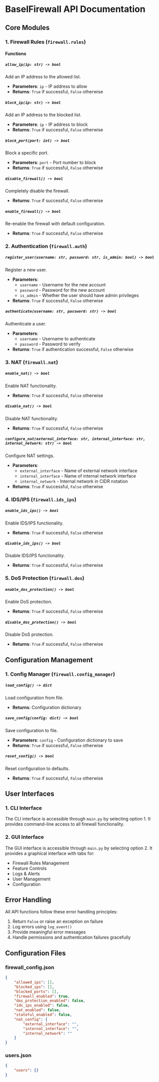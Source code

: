 # BaselFirewall API Documentation

## Core Modules

### 1. Firewall Rules (`firewall.rules`)

#### Functions

##### `allow_ip(ip: str) -> bool`
Add an IP address to the allowed list.
- **Parameters**: `ip` - IP address to allow
- **Returns**: `True` if successful, `False` otherwise

##### `block_ip(ip: str) -> bool`
Add an IP address to the blocked list.
- **Parameters**: `ip` - IP address to block
- **Returns**: `True` if successful, `False` otherwise

##### `block_port(port: int) -> bool`
Block a specific port.
- **Parameters**: `port` - Port number to block
- **Returns**: `True` if successful, `False` otherwise

##### `disable_firewall() -> bool`
Completely disable the firewall.
- **Returns**: `True` if successful, `False` otherwise

##### `enable_firewall() -> bool`
Re-enable the firewall with default configuration.
- **Returns**: `True` if successful, `False` otherwise

### 2. Authentication (`firewall.auth`)

##### `register_user(username: str, password: str, is_admin: bool) -> bool`
Register a new user.
- **Parameters**:
  - `username` - Username for the new account
  - `password` - Password for the new account
  - `is_admin` - Whether the user should have admin privileges
- **Returns**: `True` if successful, `False` otherwise

##### `authenticate(username: str, password: str) -> bool`
Authenticate a user.
- **Parameters**:
  - `username` - Username to authenticate
  - `password` - Password to verify
- **Returns**: `True` if authentication successful, `False` otherwise

### 3. NAT (`firewall.nat`)

##### `enable_nat() -> bool`
Enable NAT functionality.
- **Returns**: `True` if successful, `False` otherwise

##### `disable_nat() -> bool`
Disable NAT functionality.
- **Returns**: `True` if successful, `False` otherwise

##### `configure_nat(external_interface: str, internal_interface: str, internal_network: str) -> bool`
Configure NAT settings.
- **Parameters**:
  - `external_interface` - Name of external network interface
  - `internal_interface` - Name of internal network interface
  - `internal_network` - Internal network in CIDR notation
- **Returns**: `True` if successful, `False` otherwise

### 4. IDS/IPS (`firewall.ids_ips`)

##### `enable_ids_ips() -> bool`
Enable IDS/IPS functionality.
- **Returns**: `True` if successful, `False` otherwise

##### `disable_ids_ips() -> bool`
Disable IDS/IPS functionality.
- **Returns**: `True` if successful, `False` otherwise

### 5. DoS Protection (`firewall.dos`)

##### `enable_dos_protection() -> bool`
Enable DoS protection.
- **Returns**: `True` if successful, `False` otherwise

##### `disable_dos_protection() -> bool`
Disable DoS protection.
- **Returns**: `True` if successful, `False` otherwise

## Configuration Management

### 1. Config Manager (`firewall.config_manager`)

##### `load_config() -> dict`
Load configuration from file.
- **Returns**: Configuration dictionary

##### `save_config(config: dict) -> bool`
Save configuration to file.
- **Parameters**: `config` - Configuration dictionary to save
- **Returns**: `True` if successful, `False` otherwise

##### `reset_config() -> bool`
Reset configuration to defaults.
- **Returns**: `True` if successful, `False` otherwise

## User Interfaces

### 1. CLI Interface

The CLI interface is accessible through `main.py` by selecting option 1. It provides command-line access to all firewall functionality.

### 2. GUI Interface

The GUI interface is accessible through `main.py` by selecting option 2. It provides a graphical interface with tabs for:
- Firewall Rules Management
- Feature Controls
- Logs & Alerts
- User Management
- Configuration

## Error Handling

All API functions follow these error handling principles:
1. Return `False` or raise an exception on failure
2. Log errors using `log_event()`
3. Provide meaningful error messages
4. Handle permissions and authentication failures gracefully

## Configuration Files

### firewall_config.json
```json
{
    "allowed_ips": [],
    "blocked_ips": [],
    "blocked_ports": [],
    "firewall_enabled": true,
    "dos_protection_enabled": false,
    "ids_ips_enabled": false,
    "nat_enabled": false,
    "stateful_enabled": false,
    "nat_config": {
        "external_interface": "",
        "internal_interface": "",
        "internal_network": ""
    }
}
```

### users.json
```json
{
    "users": {}
}
``` 